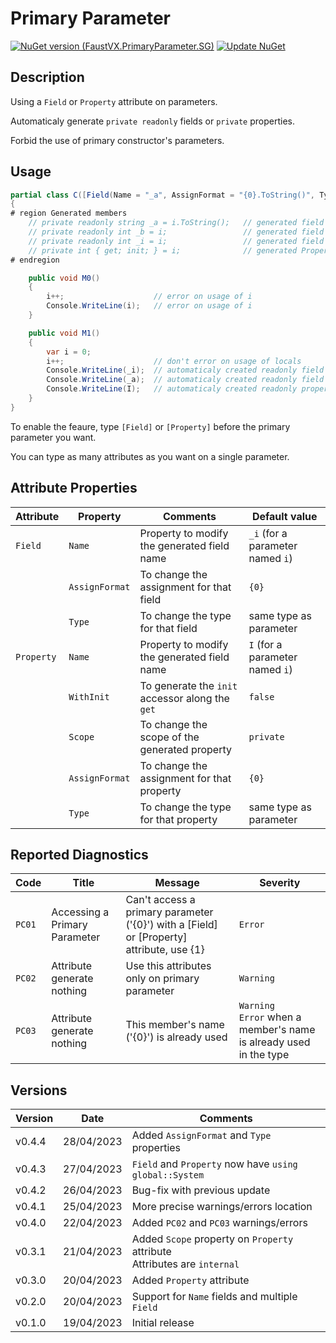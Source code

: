 # Primary Parameter
[![NuGet version (FaustVX.PrimaryParameter.SG)](https://img.shields.io/nuget/v/FaustVX.PrimaryParameter.SG.svg)](https://www.nuget.org/packages/FaustVX.PrimaryParameter.SG/)
[![Update NuGet](https://github.com/FaustVX/PrimaryParameter/actions/workflows/pushToNuget.yaml/badge.svg)](https://github.com/FaustVX/PrimaryParameter/actions/workflows/pushToNuget.yaml)

## Description
Using a `Field` or `Property` attribute on parameters.

Automaticaly generate `private readonly` fields or `private` properties.

Forbid the use of primary constructor's parameters.

## Usage

```cs
partial class C([Field(Name = "_a", AssignFormat = "{0}.ToString()", Type = typeof(string)), [Field(Name = nameof(C._b))], Field, [Property(WithInit = true)]]int i) // type must be partial, but can be class / struct
{
# region Generated members
    // private readonly string _a = i.ToString();   // generated field (with type and formated assignment)
    // private readonly int _b = i;                 // generated field (with computed name)
    // private readonly int _i = i;                 // generated field
    // private int { get; init; } = i;              // generated Property
# endregion

    public void M0()
    {
        i++;                    // error on usage of i
        Console.WriteLine(i);   // error on usage of i
    }

    public void M1()
    {
        var i = 0;
        i++;                    // don't error on usage of locals
        Console.WriteLine(_i);  // automaticaly created readonly field
        Console.WriteLine(_a);  // automaticaly created readonly field based on Name property
        Console.WriteLine(I);   // automaticaly created readonly property
    }
}
```

To enable the feaure, type `[Field]` or `[Property]` before the primary parameter you want.

You can type as many attributes as you want on a single parameter.

## Attribute Properties
|Attribute|Property|Comments|Default value|
|---------|--------|--------|-------------|
|`Field`|`Name`|Property to modify the generated field name|`_i` (for a parameter named `i`)|
||`AssignFormat`|To change the assignment for that field|`{0}`|
||`Type`|To change the type for that field|same type as parameter|
|`Property`|`Name`|Property to modify the generated field name|`I` (for a parameter named `i`)|
||`WithInit`|To generate the `init` accessor along the `get`|`false`|
||`Scope`|To change the scope of the generated property|`private`|
||`AssignFormat`|To change the assignment for that property|`{0}`|
||`Type`|To change the type for that property|same type as parameter|

## Reported Diagnostics
|Code|Title|Message|Severity|
|----|-----|-------|--------|
|`PC01`|Accessing a Primary Parameter|Can't access a primary parameter ('{0}') with a [Field] or [Property] attribute, use {1}|`Error`|
|`PC02`|Attribute generate nothing|Use this attributes only on primary parameter|`Warning`|
|`PC03`|Attribute generate nothing|This member's name ('{0}') is already used|`Warning`</br>`Error` when a member's name is already used in the type|

## Versions
|Version|Date|Comments|
|-------|----|--------|
|v0.4.4|28/04/2023|Added `AssignFormat` and `Type` properties|
|v0.4.3|27/04/2023|`Field` and `Property` now have `using global::System`|
|v0.4.2|26/04/2023|Bug-fix with previous update|
|v0.4.1|25/04/2023|More precise warnings/errors location|
|v0.4.0|22/04/2023|Added `PC02` and `PC03` warnings/errors|
|v0.3.1|21/04/2023|Added `Scope` property on `Property` attribute</br>Attributes are `internal`|
|v0.3.0|20/04/2023|Added `Property` attribute|
|v0.2.0|20/04/2023|Support for `Name` fields and multiple `Field`|
|v0.1.0|19/04/2023|Initial release|
